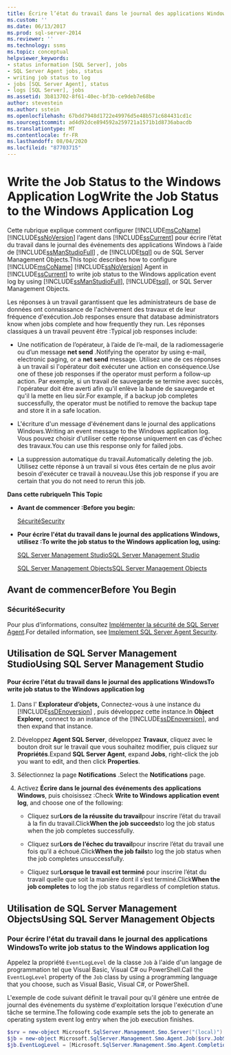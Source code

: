 ```yaml
---
title: Écrire l’état du travail dans le journal des applications Windows | Microsoft Docs
ms.custom: ''
ms.date: 06/13/2017
ms.prod: sql-server-2014
ms.reviewer: ''
ms.technology: ssms
ms.topic: conceptual
helpviewer_keywords:
- status information [SQL Server], jobs
- SQL Server Agent jobs, status
- writing job status to log
- jobs [SQL Server Agent], status
- logs [SQL Server], jobs
ms.assetid: 3b813702-8f61-40ec-bf3b-ce9deb7e68be
author: stevestein
ms.author: sstein
ms.openlocfilehash: 67bdd7948d1722e49976d5e48b571c684431cd1c
ms.sourcegitcommit: ad4d92dce894592a259721a1571b1d8736abacdb
ms.translationtype: MT
ms.contentlocale: fr-FR
ms.lasthandoff: 08/04/2020
ms.locfileid: "87703715"
---
```

# <a name="write-the-job-status-to-the-windows-application-log"></a><span data-ttu-id="1384f-102">Write the Job Status to the Windows Application Log</span><span class="sxs-lookup"><span data-stu-id="1384f-102">Write the Job Status to the Windows Application Log</span></span>
  <span data-ttu-id="1384f-103">Cette rubrique explique comment configurer [!INCLUDE[msCoName](../../includes/msconame-md.md)] [!INCLUDE[ssNoVersion](../../includes/ssnoversion-md.md)] l’agent dans [!INCLUDE[ssCurrent](../../includes/sscurrent-md.md)] pour écrire l’état du travail dans le journal des événements des applications Windows à l’aide de [!INCLUDE[ssManStudioFull](../../includes/ssmanstudiofull-md.md)] , de [!INCLUDE[tsql](../../includes/tsql-md.md)] ou de SQL Server Management Objects.</span><span class="sxs-lookup"><span data-stu-id="1384f-103">This topic describes how to configure [!INCLUDE[msCoName](../../includes/msconame-md.md)] [!INCLUDE[ssNoVersion](../../includes/ssnoversion-md.md)] Agent in [!INCLUDE[ssCurrent](../../includes/sscurrent-md.md)] to write job status to the Windows application event log by using [!INCLUDE[ssManStudioFull](../../includes/ssmanstudiofull-md.md)], [!INCLUDE[tsql](../../includes/tsql-md.md)], or SQL Server Management Objects.</span></span>  
  
 <span data-ttu-id="1384f-104">Les réponses à un travail garantissent que les administrateurs de base de données ont connaissance de l'achèvement des travaux et de leur fréquence d'exécution.</span><span class="sxs-lookup"><span data-stu-id="1384f-104">Job responses ensure that database administrators know when jobs complete and how frequently they run.</span></span> <span data-ttu-id="1384f-105">Les réponses classiques à un travail peuvent être :</span><span class="sxs-lookup"><span data-stu-id="1384f-105">Typical job responses include:</span></span>  
  
-   <span data-ttu-id="1384f-106">Une notification de l’opérateur, à l’aide de l’e-mail, de la radiomessagerie ou d’un message **net send** .</span><span class="sxs-lookup"><span data-stu-id="1384f-106">Notifying the operator by using e-mail, electronic paging, or a **net send** message.</span></span> <span data-ttu-id="1384f-107">Utilisez une de ces réponses à un travail si l'opérateur doit exécuter une action en conséquence.</span><span class="sxs-lookup"><span data-stu-id="1384f-107">Use one of these job responses if the operator must perform a follow-up action.</span></span> <span data-ttu-id="1384f-108">Par exemple, si un travail de sauvegarde se termine avec succès, l'opérateur doit être averti afin qu'il enlève la bande de sauvegarde et qu'il la mette en lieu sûr.</span><span class="sxs-lookup"><span data-stu-id="1384f-108">For example, if a backup job completes successfully, the operator must be notified to remove the backup tape and store it in a safe location.</span></span>  
  
-   <span data-ttu-id="1384f-109">L'écriture d'un message d'événement dans le journal des applications Windows.</span><span class="sxs-lookup"><span data-stu-id="1384f-109">Writing an event message to the Windows application log.</span></span> <span data-ttu-id="1384f-110">Vous pouvez choisir d'utiliser cette réponse uniquement en cas d'échec des travaux.</span><span class="sxs-lookup"><span data-stu-id="1384f-110">You can use this response only for failed jobs.</span></span>  
  
-   <span data-ttu-id="1384f-111">La suppression automatique du travail.</span><span class="sxs-lookup"><span data-stu-id="1384f-111">Automatically deleting the job.</span></span> <span data-ttu-id="1384f-112">Utilisez cette réponse à un travail si vous êtes certain de ne plus avoir besoin d'exécuter ce travail à nouveau.</span><span class="sxs-lookup"><span data-stu-id="1384f-112">Use this job response if you are certain that you do not need to rerun this job.</span></span>  
  
 <span data-ttu-id="1384f-113">**Dans cette rubrique**</span><span class="sxs-lookup"><span data-stu-id="1384f-113">**In This Topic**</span></span>  
  
-   <span data-ttu-id="1384f-114">**Avant de commencer :**</span><span class="sxs-lookup"><span data-stu-id="1384f-114">**Before you begin:**</span></span>  
  
     [<span data-ttu-id="1384f-115">Sécurité</span><span class="sxs-lookup"><span data-stu-id="1384f-115">Security</span></span>](#Security)  
  
-   <span data-ttu-id="1384f-116">**Pour écrire l'état du travail dans le journal des applications Windows, utilisez :**</span><span class="sxs-lookup"><span data-stu-id="1384f-116">**To write the job status to the Windows application log, using:**</span></span>  
  
     [<span data-ttu-id="1384f-117">SQL Server Management Studio</span><span class="sxs-lookup"><span data-stu-id="1384f-117">SQL Server Management Studio</span></span>](#SSMS)  
  
     [<span data-ttu-id="1384f-118">SQL Server Management Objects</span><span class="sxs-lookup"><span data-stu-id="1384f-118">SQL Server Management Objects</span></span>](#SMO)  
  
##  <a name="before-you-begin"></a><a name="BeforeYouBegin"></a> <span data-ttu-id="1384f-119">Avant de commencer</span><span class="sxs-lookup"><span data-stu-id="1384f-119">Before You Begin</span></span>  
  
###  <a name="security"></a><a name="Security"></a> <span data-ttu-id="1384f-120">Sécurité</span><span class="sxs-lookup"><span data-stu-id="1384f-120">Security</span></span>  
 <span data-ttu-id="1384f-121">Pour plus d'informations, consultez [Implémenter la sécurité de SQL Server Agent](implement-sql-server-agent-security.md).</span><span class="sxs-lookup"><span data-stu-id="1384f-121">For detailed information, see [Implement SQL Server Agent Security](implement-sql-server-agent-security.md).</span></span>  
  
##  <a name="using-sql-server-management-studio"></a><a name="SSMS"></a> <span data-ttu-id="1384f-122">Utilisation de SQL Server Management Studio</span><span class="sxs-lookup"><span data-stu-id="1384f-122">Using SQL Server Management Studio</span></span>  
  
#### <a name="to-write-job-status-to-the-windows-application-log"></a><span data-ttu-id="1384f-123">Pour écrire l'état du travail dans le journal des applications Windows</span><span class="sxs-lookup"><span data-stu-id="1384f-123">To write job status to the Windows application log</span></span>  
  
1.  <span data-ttu-id="1384f-124">Dans l' **Explorateur d’objets,** Connectez-vous à une instance du [!INCLUDE[ssDEnoversion](../../includes/ssdenoversion-md.md)] , puis développez cette instance.</span><span class="sxs-lookup"><span data-stu-id="1384f-124">In **Object Explorer,** connect to an instance of the [!INCLUDE[ssDEnoversion](../../includes/ssdenoversion-md.md)], and then expand that instance.</span></span>  
  
2.  <span data-ttu-id="1384f-125">Développez **Agent SQL Server**, développez **Travaux**, cliquez avec le bouton droit sur le travail que vous souhaitez modifier, puis cliquez sur **Propriétés**.</span><span class="sxs-lookup"><span data-stu-id="1384f-125">Expand **SQL Server Agent**, expand **Jobs**, right-click the job you want to edit, and then click **Properties**.</span></span>  
  
3.  <span data-ttu-id="1384f-126">Sélectionnez la page **Notifications** .</span><span class="sxs-lookup"><span data-stu-id="1384f-126">Select the **Notifications** page.</span></span>  
  
4.  <span data-ttu-id="1384f-127">Activez **Écrire dans le journal des événements des applications Windows**, puis choisissez :</span><span class="sxs-lookup"><span data-stu-id="1384f-127">Check **Write to Windows application event log**, and choose one of the following:</span></span>  
  
    -   <span data-ttu-id="1384f-128">Cliquez sur**Lors de la réussite du travail**pour inscrire l’état du travail à la fin du travail.</span><span class="sxs-lookup"><span data-stu-id="1384f-128">Click**When the job succeeds**to log the job status when the job completes successfully.</span></span>  
  
    -   <span data-ttu-id="1384f-129">Cliquez sur**Lors de l’échec du travail**pour inscrire l’état du travail une fois qu’il a échoué.</span><span class="sxs-lookup"><span data-stu-id="1384f-129">Click**When the job fails**to log the job status when the job completes unsuccessfully.</span></span>  
  
    -   <span data-ttu-id="1384f-130">Cliquez sur**Lorsque le travail est terminé** pour inscrire l’état du travail quelle que soit la manière dont il s’est terminé.</span><span class="sxs-lookup"><span data-stu-id="1384f-130">Click**When the job completes** to log the job status regardless of completion status.</span></span>  
  
##  <a name="using-sql-server-management-objects"></a><a name="SMO"></a><span data-ttu-id="1384f-131">Utilisation de SQL Server Management Objects</span><span class="sxs-lookup"><span data-stu-id="1384f-131">Using SQL Server Management Objects</span></span>  

### <a name="to-write-job-status-to-the-windows-application-log"></a><span data-ttu-id="1384f-132">Pour écrire l'état du travail dans le journal des applications Windows</span><span class="sxs-lookup"><span data-stu-id="1384f-132">To write job status to the Windows application log</span></span>
  
 <span data-ttu-id="1384f-133">Appelez la propriété `EventLogLevel` de la classe `Job` à l'aide d'un langage de programmation tel que Visual Basic, Visual C# ou PowerShell.</span><span class="sxs-lookup"><span data-stu-id="1384f-133">Call the `EventLogLevel` property of the `Job` class by using a programming language that you choose, such as Visual Basic, Visual C#, or PowerShell.</span></span>  
  
 <span data-ttu-id="1384f-134">L'exemple de code suivant définit le travail pour qu'il génère une entrée de journal des événements du système d'exploitation lorsque l'exécution d'une tâche se termine.</span><span class="sxs-lookup"><span data-stu-id="1384f-134">The following code example sets the job to generate an operating system event log entry when the job execution finishes.</span></span>  
  
```powershell
$srv = new-object Microsoft.SqlServer.Management.Smo.Server("(local)")  
$jb = new-object Microsoft.SqlServer.Management.Smo.Agent.Job($srv.JobServer, "Test Job")  
$jb.EventLogLevel = [Microsoft.SqlServer.Management.Smo.Agent.CompletionAction]::Always  
```  
